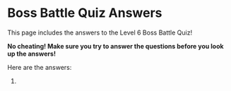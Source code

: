 # Boss Battle Quiz Answers

This page includes the answers to the Level 6 Boss Battle Quiz!

**No cheating! Make sure you try to answer the questions before you look up the answers!**

Here are the answers:

1. 
